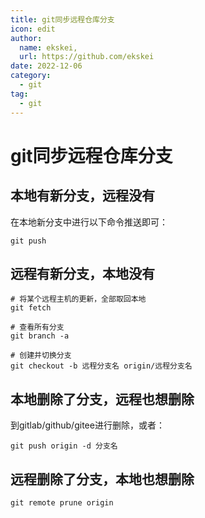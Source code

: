 ```yaml
---
title: git同步远程仓库分支
icon: edit
author:
  name: ekskei, 
  url: https://github.com/ekskei
date: 2022-12-06
category:
  - git
tag:
  - git
---
```


# git同步远程仓库分支

## 本地有新分支，远程没有
在本地新分支中进行以下命令推送即可：
```shell
git push
```

## 远程有新分支，本地没有
```shell
# 将某个远程主机的更新，全部取回本地
git fetch

# 查看所有分支
git branch -a

# 创建并切换分支
git checkout -b 远程分支名 origin/远程分支名
```

## 本地删除了分支，远程也想删除

到gitlab/github/gitee进行删除，或者：
```shell
git push origin -d 分支名
```

## 远程删除了分支，本地也想删除

```shell
git remote prune origin
```
